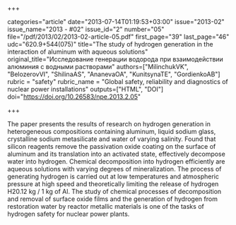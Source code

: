 +++

categories="article"
date="2013-07-14T01:19:53+03:00"
issue="2013-02"
issue_name="2013 - #02"
issue_id="2"
number="05"
file="/pdf/2013/02/2013-02-article-05.pdf"
first_page="39"
last_page="46"
udc="620.9+544(075)"
title="The study of hydrogen generation in the interaction of aluminum with aqueous solutions"
original_title="Исследование генерации водорода при взаимодействии алюминия с водными растворами"
authors=["MilinchukVK", "BelozerovVI", "ShilinaAS", "AnanevaOA", "KunitsynaTE", "GordienkoAB"]
rubric = "safety"
rubric_name = "Global safety, reliability and diagnostics of nuclear power installations"
outputs=["HTML", "DOI"]
doi="https://doi.org/10.26583/npe.2013.2.05"

+++

The paper presents the results of research on hydrogen generation in heterogeneous compositions containing aluminum, liquid sodium glass, crystalline sodium metasilicate and water of varying salinity. Found that silicon reagents remove the passivation oxide coating on the surface of aluminum and its translation into an activated state, effectively decompose water into hydrogen. Chemical decomposition into hydrogen efficiently are aqueous solutions with varying degrees of mineralization. The process of generating hydrogen is carried out at low temperatures and atmospheric pressure at high speed and theoretically limiting the release of hydrogen H20.12 kg / 1 kg of Al. The study of chemical processes of decomposition and removal of surface oxide films and the generation of hydrogen from restoration water by reactor metallic materials is one of the tasks of hydrogen safety for nuclear power plants.